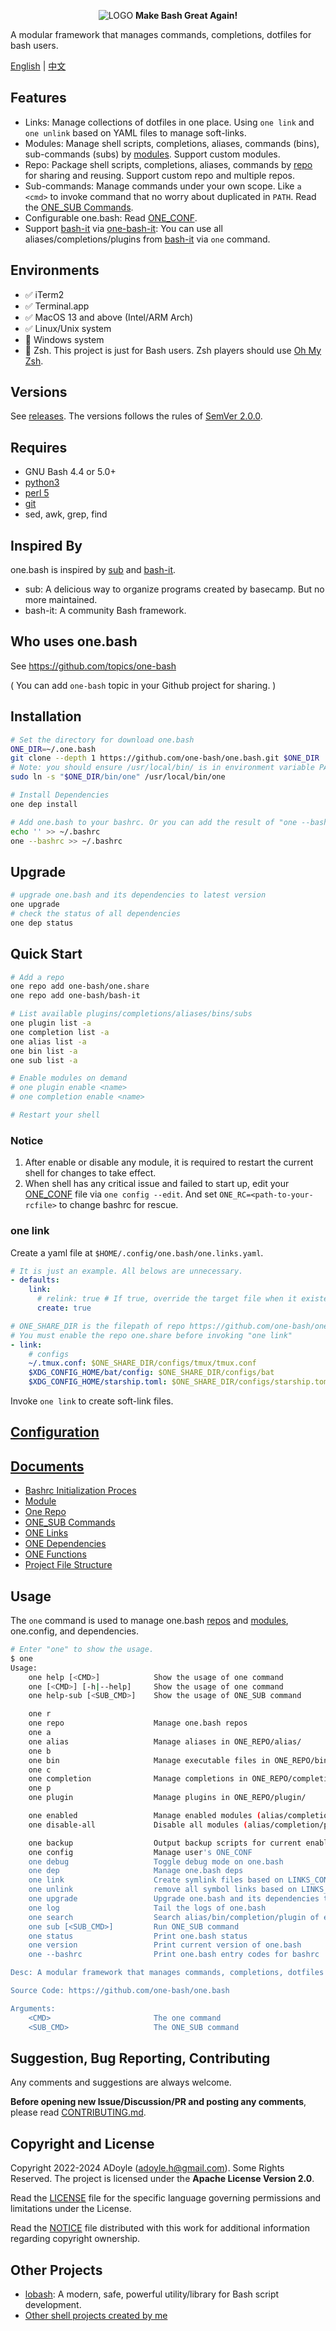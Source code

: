 <p align="center">
  <img alt="LOGO" src="https://raw.githubusercontent.com/adoyle-h/_imgs/master/github/one.bash/banner.svg">
  <b>Make Bash Great Again!</b>
</p>

A modular framework that manages commands, completions, dotfiles for bash users.

[English](./README.md) | [中文](./README.zh.md)

## Features

- Links: Manage collections of dotfiles in one place. Using `one link` and `one unlink` based on YAML files to manage soft-links.
- Modules: Manage shell scripts, completions, aliases, commands (bins), sub-commands (subs) by [modules][one-module]. Support custom modules.
- Repo: Package shell scripts, completions, aliases, commands by [repo][one-repo] for sharing and reusing. Support custom repo and multiple repos.
- Sub-commands: Manage commands under your own scope. Like `a <cmd>` to invoke command that no worry about duplicated in `PATH`. Read the [ONE_SUB Commands][one-sub].
- Configurable one.bash: Read [ONE_CONF](#oneconf).
- Support [bash-it][] via [one-bash-it][]: You can use all aliases/completions/plugins from [bash-it][] via `one` command.

## Environments

- ✅ iTerm2
- ✅ Terminal.app
- ✅ MacOS 13 and above (Intel/ARM Arch)
- ✅ Linux/Unix system
- 🚫 Windows system
- 🚫 Zsh. This project is just for Bash users. Zsh players should use [Oh My Zsh](https://github.com/robbyrussell/oh-my-zsh).

## Versions

See [releases][].
The versions follows the rules of [SemVer 2.0.0](http://semver.org/).

## Requires

- GNU Bash 4.4 or 5.0+
- [python3](https://www.python.org/)
- [perl 5](https://github.com/Perl/perl5)
- [git](https://github.com/git/git)
- sed, awk, grep, find

## Inspired By

one.bash is inspired by [sub][] and [bash-it][].

- sub: A delicious way to organize programs created by basecamp. But no more maintained.
- bash-it: A community Bash framework.

## Who uses one.bash

See https://github.com/topics/one-bash

( You can add `one-bash` topic in your Github project for sharing. )

## Installation

```sh
# Set the directory for download one.bash
ONE_DIR=~/.one.bash
git clone --depth 1 https://github.com/one-bash/one.bash.git $ONE_DIR
# Note: you should ensure /usr/local/bin/ is in environment variable PATH
sudo ln -s "$ONE_DIR/bin/one" /usr/local/bin/one

# Install Dependencies
one dep install

# Add one.bash to your bashrc. Or you can add the result of "one --bashrc" to bashrc by manual.
echo '' >> ~/.bashrc
one --bashrc >> ~/.bashrc
```

## Upgrade

```sh
# upgrade one.bash and its dependencies to latest version
one upgrade
# check the status of all dependencies
one dep status
```

## Quick Start

```bash
# Add a repo
one repo add one-bash/one.share
one repo add one-bash/bash-it

# List available plugins/completions/aliases/bins/subs
one plugin list -a
one completion list -a
one alias list -a
one bin list -a
one sub list -a

# Enable modules on demand
# one plugin enable <name>
# one completion enable <name>

# Restart your shell
```

### Notice

1. After enable or disable any module, it is required to restart the current shell for changes to take effect.
2. When shell has any critical issue and failed to start up, edit your [ONE_CONF](#oneconf) file via `one config --edit`. And set `ONE_RC=<path-to-your-rcfile>` to change bashrc for rescue.

### one link

Create a yaml file at `$HOME/.config/one.bash/one.links.yaml`.

```yaml
# It is just an example. All belows are unnecessary.
- defaults:
    link:
      # relink: true # If true, override the target file when it existed
      create: true

# ONE_SHARE_DIR is the filepath of repo https://github.com/one-bash/one.share
# You must enable the repo one.share before invoking "one link"
- link:
    # configs
    ~/.tmux.conf: $ONE_SHARE_DIR/configs/tmux/tmux.conf
    $XDG_CONFIG_HOME/bat/config: $ONE_SHARE_DIR/configs/bat
    $XDG_CONFIG_HOME/starship.toml: $ONE_SHARE_DIR/configs/starship.toml
```

Invoke `one link` to create soft-link files.

## [Configuration](./docs/advanced-usage/config.md)

## [Documents](./docs)

- [Bashrc Initialization Proces](./docs/develop/entry.md)
- [Module][one-module]
- [One Repo][one-repo]
- [ONE_SUB Commands](./docs/advanced-usage/one-sub-cmd.md)
- [ONE Links](./docs/advanced-usage/links.md)
- [ONE Dependencies](./docs/advanced-usage/dep.md)
- [ONE Functions](./docs/advanced-usage/one-functions.md)
- [Project File Structure](./docs/develop/project-structure.md)

## Usage

The `one` command is used to manage one.bash [repos][one-repo] and [modules][one-module], one.config, and dependencies.

```bash
# Enter "one" to show the usage.
$ one
Usage:
    one help [<CMD>]            Show the usage of one command
    one [<CMD>] [-h|--help]     Show the usage of one command
    one help-sub [<SUB_CMD>]    Show the usage of ONE_SUB command

    one r
    one repo                    Manage one.bash repos
    one a
    one alias                   Manage aliases in ONE_REPO/alias/
    one b
    one bin                     Manage executable files in ONE_REPO/bin/
    one c
    one completion              Manage completions in ONE_REPO/completion/
    one p
    one plugin                  Manage plugins in ONE_REPO/plugin/

    one enabled                 Manage enabled modules (alias/completion/plugin)
    one disable-all             Disable all modules (alias/completion/plugin)

    one backup                  Output backup scripts for current enabled modules
    one config                  Manage user's ONE_CONF
    one debug                   Toggle debug mode on one.bash
    one dep                     Manage one.bash deps
    one link                    Create symlink files based on LINKS_CONF file
    one unlink                  remove all symbol links based on LINKS_CONF file
    one upgrade                 Upgrade one.bash and its dependencies to latest version
    one log                     Tail the logs of one.bash
    one search                  Search alias/bin/completion/plugin of each enabled repo.
    one sub [<SUB_CMD>]         Run ONE_SUB command
    one status                  Print one.bash status
    one version                 Print current version of one.bash
    one --bashrc                Print one.bash entry codes for bashrc

Desc: A modular framework that manages commands, completions, dotfiles for bash users.

Source Code: https://github.com/one-bash/one.bash

Arguments:
    <CMD>                       The one command
    <SUB_CMD>                   The ONE_SUB command
```

## Suggestion, Bug Reporting, Contributing

Any comments and suggestions are always welcome.

**Before opening new Issue/Discussion/PR and posting any comments**, please read [CONTRIBUTING.md](./docs/CONTRIBUTING.md).

## Copyright and License

Copyright 2022-2024 ADoyle (adoyle.h@gmail.com). Some Rights Reserved.
The project is licensed under the **Apache License Version 2.0**.

Read the [LICENSE][] file for the specific language governing permissions and limitations under the License.

Read the [NOTICE][] file distributed with this work for additional information regarding copyright ownership.

## Other Projects

- [lobash](https://github.com/adoyle-h/lobash): A modern, safe, powerful utility/library for Bash script development.
- [Other shell projects created by me](https://github.com/adoyle-h?tab=repositories&q=&type=source&language=shell&sort=stargazers)


<!-- links -->

[LICENSE]: ./LICENSE
[NOTICE]: ./NOTICE
[releases]: https://github.com/one-bash/one.bash/releases

<!-- links -->

[one.share]: https://github.com/one-bash/one.share
[one-bash-it]: https://github.com/one-bash/one-bash-it
[one.config.default]: ./one.config.default.bash
[composure]: https://github.com/adoyle-h/composure.git
[dotbot]: https://github.com/anishathalye/dotbot/
[bash-it]: https://github.com/Bash-it/bash-it
[bash-completion]: https://github.com/scop/bash-completion
[sub]: https://github.com/basecamp/sub
[one-repo]: ./docs/advanced-usage/repo.md
[one-module]: ./docs/advanced-usage/module.md
[one-sub]: ./docs/advanced-usage/one-sub-cmd.md
